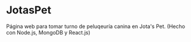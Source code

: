 # JotasPet
Página web para tomar turno de peluqeuría canina en Jota's Pet. (Hecho con Node.js, MongoDB y React.js)
